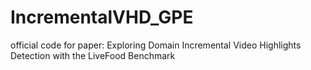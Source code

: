 # IncrementalVHD_GPE
official code for paper: Exploring Domain Incremental Video Highlights Detection with the LiveFood Benchmark
